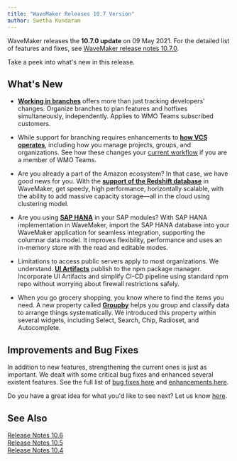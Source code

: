 ```yaml
---
title: "WaveMaker Releases 10.7 Version"
author: Swetha Kundaram
---
```



WaveMaker releases the **10.7.0 update** on 09 May 2021. For the detailed list of features and fixes, see [WaveMaker release notes 10.7.0](/learn/wavemaker-release-notes/v10-7-0).

Take a peek into what's new in this release. 

<!-- truncate -->

## What's New

- **[Working in branches](/learn/wavemaker-release-notes/v10-7-0#work-in-branches)** offers more than just tracking developers' changes. Organize branches to plan features and hotfixes simultaneously, independently. Applies to WMO Teams subscribed customers.  


- While support for branching requires enhancements to **[how VCS operates](/learn/wavemaker-release-notes/v10-7-0#vcs-enhancements)**, including how you manage projects, groups, and organizations. See how these changes your [current workflow](/learn/wavemaker-release-notes/v10-7-0#vcs-enhancements) if you are a member of WMO Teams.


- Are you already a part of the Amazon ecosystem? In that case, we have good news for you. With the **[support of the Redshift database](/learn/wavemaker-release-notes/v10-7-0#support-for-red-shift-database)** in WaveMaker, get speedy, high performance, horizontally scalable, with the ability to add massive capacity storage—all in the cloud using clustering model.


- Are you using **[SAP HANA](/learn/wavemaker-release-notes/v10-7-0#support-for-sap-hana-database)** in your SAP modules? With SAP HANA implementation in WaveMaker, import the SAP HANA database into your WaveMaker application for seamless integration, supporting the columnar data model. It improves flexibility, performance and uses an in-memory store with the read and editable modes.

- Limitations to access public servers apply to most organizations. We understand. **[UI Artifacts](/learn/wavemaker-release-notes/v10-7-0#ui-artifacts-now-published-to-npm)** publish to the npm package manager. Incorporate UI Artifacts and simplify CI-CD pipeline using standard npm repo without worrying about firewall restrictions safely. 

- When you go grocery shopping, you know where to find the items you need. A new property called **[Groupby](/learn/wavemaker-release-notes/v10-7-0#other-improvements)** helps you group and classify data to arrange things systematically. We introduced this property within several widgets, including Select, Search, Chip, Radioset, and Autocomplete. 

## Improvements and Bug Fixes 

In addition to new features, strengthening the current ones is just as important. We dealt with some critical bug fixes and enhanced several existent features. See the full list of [bug fixes here](/learn/wavemaker-release-notes/v10-7-0/#bug-fixes) and [enhancements here](/learn/wavemaker-release-notes/v10-7-0#other-improvements).

Do you have a great idea for what you'd like to see next? Let us know [here](mailto:info@wavemaker.com).

## See Also

[Release Notes 10.6](/learn/wavemaker-release-notes/v10-6-0/)  
[Release Notes 10.5](/learn/wavemaker-release-notes/v10-5-0/)  
[Release Notes 10.4](/learn/wavemaker-release-notes/v10-4-0/)  


